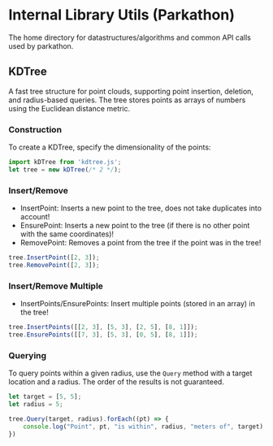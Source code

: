 # Internal Library Utils (Parkathon)

The home directory for datastructures/algorithms and common API calls used by parkathon.

## KDTree

A fast tree structure for point clouds, supporting point insertion, deletion, and radius-based queries. The tree stores points as arrays of numbers using the Euclidean distance metric.

### Construction

To create a KDTree, specify the dimensionality of the points:

```js
import kDTree from 'kdtree.js';
let tree = new kDTree(/* 2 */);
```

### Insert/Remove

* InsertPoint: Inserts a new point to the tree, does not take duplicates into account!
* EnsurePoint: Inserts a new point to the tree (if there is no other point with the same coordinates)!
* RemovePoint: Removes a point from the tree if the point was in the tree!

```js
tree.InsertPoint([2, 3]);
tree.RemovePoint([2, 3]);
```

### Insert/Remove Multiple

* InsertPoints/EnsurePoints: Insert multiple points (stored in an array) in the tree!

```js
tree.InsertPoints([[2, 3], [5, 3], [2, 5], [8, 1]]);
tree.EnsurePoints([[7, 3], [5, 3], [0, 5], [8, 1]]);
```

### Querying

To query points within a given radius, use the `Query` method with a target location and a radius. The order of the results is not guaranteed.

```js
let target = [5, 5];
let radius = 5;

tree.Query(target, radius).forEach((pt) => {
	console.log("Point", pt, "is within", radius, "meters of", target);
})
```
